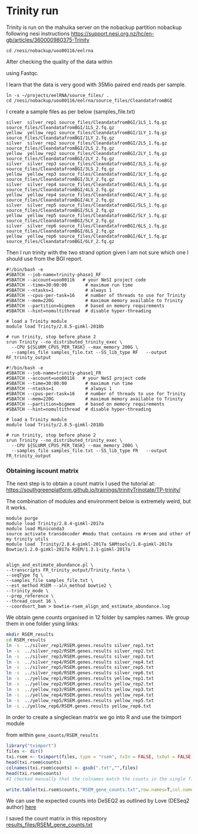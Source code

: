 # Trinity run

Trinity is run on the mahuika server on the nobackup partition nobackup following nesi instructions https://support.nesi.org.nz/hc/en-gb/articles/360000980375-Trinity


```
cd /nesi/nobackup/uoo00116/eelrna
```


After checking the quality of the data within

using Fastqc.

I learn that the data is very good with 35Mio paired end reads per sample.

```
ln -s ~/projects/eelRNA/source_files/ .
cd /nesi/nobackup/uoo00116/eelrna/source_files/CleandatafromBGI
```

I create a sample files  as per below (samples_file.txt)


```
silver	silver_rep1	source_files/CleandatafromBGI/1LS_1.fq.gz	source_files/CleandatafromBGI/1LS_2.fq.gz
yellow	yellow_rep1	source_files/CleandatafromBGI/1LY_1.fq.gz	source_files/CleandatafromBGI/1LY_2.fq.gz
silver	silver_rep2	source_files/CleandatafromBGI/2LS_1.fq.gz	source_files/CleandatafromBGI/2LS_2.fq.gz
yellow	yellow_rep2	source_files/CleandatafromBGI/2LY_1.fq.gz	source_files/CleandatafromBGI/2LY_2.fq.gz
silver	silver_rep3	source_files/CleandatafromBGI/3LS_1.fq.gz	source_files/CleandatafromBGI/3LS_2.fq.gz
yellow	yellow_rep3	source_files/CleandatafromBGI/3LY_1.fq.gz	source_files/CleandatafromBGI/3LY_2.fq.gz
silver	silver_rep4	source_files/CleandatafromBGI/4LS_1.fq.gz	source_files/CleandatafromBGI/4LS_2.fq.gz
yellow	yellow_rep4	source_files/CleandatafromBGI/4LY_1.fq.gz	source_files/CleandatafromBGI/4LY_2.fq.gz
silver	silver_rep5	source_files/CleandatafromBGI/5LS_1.fq.gz	source_files/CleandatafromBGI/5LS_2.fq.gz
yellow	yellow_rep5	source_files/CleandatafromBGI/5LY_1.fq.gz	source_files/CleandatafromBGI/5LY_2.fq.gz
silver	silver_rep6	source_files/CleandatafromBGI/6LS_1.fq.gz	source_files/CleandatafromBGI/6LS_2.fq.gz
yellow	yellow_rep6	source_files/CleandatafromBGI/6LY_1.fq.gz	source_files/CleandatafromBGI/6LY_2.fq.gz
```



Then I run trinity with the two strand option given I am not sure which one I should use from the BGI report.


```
#!/bin/bash -e
#SBATCH --job-name=trinity-phase1_RF
#SBATCH --account=uoo00116   # your NeSI project code
#SBATCH --time=30:00:00       # maximum run time
#SBATCH --ntasks=1            # always 1
#SBATCH --cpus-per-task=16    # number of threads to use for Trinity
#SBATCH --mem=220G            # maximum memory available to Trinity
#SBATCH --partition=bigmem    # based on memory requirements
#SBATCH --hint=nomultithread  # disable hyper-threading

# load a Trinity module
module load Trinity/2.8.5-gimkl-2018b

# run trinity, stop before phase 2
srun Trinity --no_distributed_trinity_exec \
  --CPU ${SLURM_CPUS_PER_TASK} --max_memory 200G \
  --samples_file samples_file.txt --SS_lib_type RF   --output RF_trinity_output
```



```
#!/bin/bash -e
#SBATCH --job-name=trinity-phase1_FR
#SBATCH --account=uoo00116   # your NeSI project code
#SBATCH --time=30:00:00       # maximum run time
#SBATCH --ntasks=1            # always 1
#SBATCH --cpus-per-task=16    # number of threads to use for Trinity
#SBATCH --mem=220G            # maximum memory available to Trinity
#SBATCH --partition=bigmem    # based on memory requirements
#SBATCH --hint=nomultithread  # disable hyper-threading

# load a Trinity module
module load Trinity/2.8.5-gimkl-2018b

# run trinity, stop before phase 2
srun Trinity --no_distributed_trinity_exec \
  --CPU ${SLURM_CPUS_PER_TASK} --max_memory 200G \
  --samples_file samples_file.txt --SS_lib_type FR   --output FR_trinity_output
```



### Obtaining iscount matrix


The next step is to obtain a count matrix
I used the tutorial at:
https://southgreenplatform.github.io/trainings/trinityTrinotate/TP-trinity/

The combination of modules and environment below is extremely weird, but it works.



```
module purge
module load Trinity/2.8.4-gimkl-2017a
module load Miniconda3
source activate transdecoder #modu that contains rm #rsem and other of my trinity utils
module load  Trinity/2.8.4-gimkl-2017a SAMtools/1.8-gimkl-2017a Bowtie/1.2.0-gimkl-2017a RSEM/1.3.1-gimkl-2017a


align_and_estimate_abundance.pl \
--transcripts FR_trinity_output/Trinity.fasta \
--seqType fq \
--samples_file samples_file.txt \
--est_method RSEM --aln_method bowtie2 \
--trinity_mode \
--prep_reference \
--thread_count 16 \
--coordsort_bam > bowtie-rsem_align_and_estimate_abundance.log 
```

We obtain gene counts organised in 12 folder by samples names. We group them in one folder ysing links:

```bash
mkdir RSEM_results
cd RSEM_results
ln -s  ../silver_rep1/RSEM.genes.results silver_rep1.txt
ln -s  ../silver_rep2/RSEM.genes.results silver_rep2.txt
ln -s  ../silver_rep3/RSEM.genes.results silver_rep3.txt
ln -s  ../silver_rep4/RSEM.genes.results silver_rep4.txt
ln -s  ../silver_rep5/RSEM.genes.results silver_rep5.txt
ln -s  ../silver_rep6/RSEM.genes.results silver_rep6.txt
ln -s  ../yellow_rep1/RSEM.genes.results yellow_rep1.txt
ln -s  ../yellow_rep2/RSEM.genes.results yellow_rep2.txt
ln -s  ../yellow_rep3/RSEM.genes.results yellow_rep3.txt
ln -s  ../yellow_rep4/RSEM.genes.results yellow_rep4.txt
ln -s  ../yellow_rep5/RSEM.genes.results yellow_rep5.txt
ln -s ../yellow_rep6/RSEM.genes.results yellow_rep6.txt
```			

In order to create a singleclean matrix we go into R and use the tximport module

from within ```gene_counts/RSEM_results```

```R
library("tximport")
files <- dir()
txi.rsem <- tximport(files, type = "rsem", txIn = FALSE, txOut = FALSE)
head(txi.rsem$counts)
colnames(txi.rsem$counts) <- gsub(".txt","",files)
head(txi.rsem$counts)
#I checked manually that the colnames match the counts in the single files

write.table(txi.rsem$counts,"RSEM_gene_counts.txt",row.names=T,col.names=T,sep="\t")
```


We can use the expected counts into DeSEQ2 as outlined by Love (DESeq2 author) [here](https://support.bioconductor.org/p/90672/)

I saved the count matrix in this repository [results_files/RSEM_gene_counts.txt](results_files/RSEM_gene_counts.txt)

